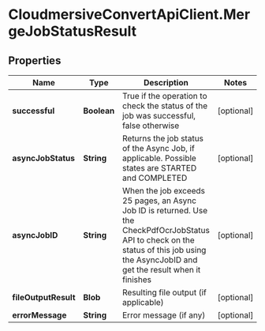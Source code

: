 # CloudmersiveConvertApiClient.MergeJobStatusResult

## Properties
Name | Type | Description | Notes
------------ | ------------- | ------------- | -------------
**successful** | **Boolean** | True if the operation to check the status of the job was successful, false otherwise | [optional] 
**asyncJobStatus** | **String** | Returns the job status of the Async Job, if applicable.  Possible states are STARTED and COMPLETED | [optional] 
**asyncJobID** | **String** | When the job exceeds 25 pages, an Async Job ID is returned.  Use the CheckPdfOcrJobStatus API to check on the status of this job using the AsyncJobID and get the result when it finishes | [optional] 
**fileOutputResult** | **Blob** | Resulting file output (if applicable) | [optional] 
**errorMessage** | **String** | Error message (if any) | [optional] 


